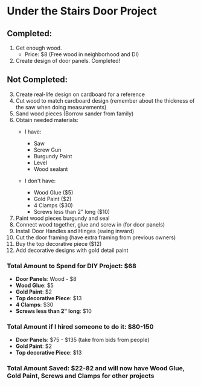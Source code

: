 Under the Stairs Door Project
==============================
## Completed:

1. Get enough wood.
    - Price: $8 (Free wood in neighborhood and DI)
2. Create design of door panels. Completed!

## Not Completed:
3. Create real-life design on cardboard for a reference
4. Cut wood to match cardboard design (remember about the thickness of the saw when doing measurements)
5. Sand wood pieces (Borrow sander from family)
6. Obtain needed materials:
    - I have:
        - Saw
        - Screw Gun
        - Burgundy Paint
        - Level
        - Wood sealant

    - I don't have:
        - Wood Glue ($5)
        - Gold Paint ($2)
        - 4 Clamps ($30)
        - Screws less than 2" long ($10)
7. Paint wood pieces burgundy and seal
8. Connect wood together, glue and screw in (for door panels)
9. Install Door Handles and Hinges (swing inward)
10. Cut the door framing (have extra framing from previous owners)
11. Buy the top decorative piece ($12)
12. Add decorative designs with gold detail paint

### Total Amount to Spend for DIY Project: $68
- **Door Panels**: Wood - $8
- **Wood Glue**: $5
- **Gold Paint**: $2
- **Top decorative Piece**: $13
- **4 Clamps**: $30
- **Screws less than 2" long**: $10

### Total Amount if I hired someone to do it: $80-150
- **Door Panels**: $75 - $135 (take from bids from people)
- **Gold Paint**: $2
- **Top decorative Piece**: $13

### Total Amount Saved: $22-82 and will now have Wood Glue, Gold Paint, Screws and Clamps for other projects
